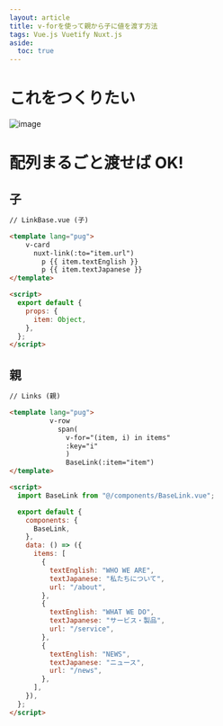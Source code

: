 ```yaml
---
layout: article
title: v-forを使って親から子に値を渡す方法
tags: Vue.js Vuetify Nuxt.js
aside:
  toc: true
---
```


# これをつくりたい

![image](https://user-images.githubusercontent.com/44778704/86755339-877fd180-c07c-11ea-91b2-3386ebde78ec.png)

# 配列まるごと渡せば OK!

## 子

```html
// LinkBase.vue (子)

<template lang="pug">
    v-card
      nuxt-link(:to="item.url")
        p {{ item.textEnglish }}
        p {{ item.textJapanese }}
</template>

<script>
  export default {
    props: {
      item: Object,
    },
  };
</script>
```

## 親

```html
// Links (親)

<template lang="pug">
          v-row
            span(
              v-for="(item, i) in items"
              :key="i"
              )
              BaseLink(:item="item")
</template>

<script>
  import BaseLink from "@/components/BaseLink.vue";

  export default {
    components: {
      BaseLink,
    },
    data: () => ({
      items: [
        {
          textEnglish: "WHO WE ARE",
          textJapanese: "私たちについて",
          url: "/about",
        },
        {
          textEnglish: "WHAT WE DO",
          textJapanese: "サービス・製品",
          url: "/service",
        },
        {
          textEnglish: "NEWS",
          textJapanese: "ニュース",
          url: "/news",
        },
      ],
    }),
  };
</script>
```
